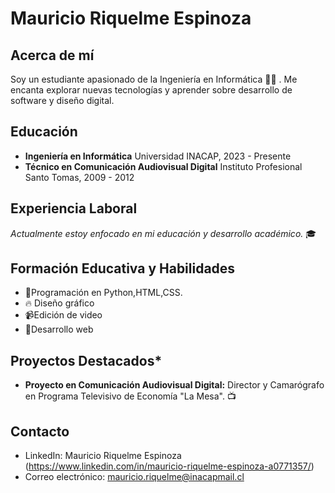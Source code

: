 # Mauricio Riquelme Espinoza

## Acerca de mí
Soy un estudiante apasionado de la Ingeniería en Informática 👨‍💻 . Me encanta explorar nuevas tecnologías y aprender sobre desarrollo de software y diseño digital.

## Educación
- **Ingeniería en Informática**
  Universidad INACAP, 2023 - Presente
- **Técnico en Comunicación Audiovisual Digital**
  Instituto Profesional Santo Tomas, 2009 - 2012

## Experiencia Laboral
*Actualmente estoy enfocado en mi educación y desarrollo académico.* 🎓

## Formación Educativa y Habilidades
- 👾Programación en Python,HTML,CSS.
- 🔥 Diseño gráfico
- 📹Edición de video 
- 🚀Desarrollo web

## Proyectos Destacados* 
- **Proyecto en Comunicación Audiovisual Digital:** Director y Camarógrafo en Programa Televisivo de Economía "La Mesa". 📺

## Contacto
- LinkedIn: Mauricio Riquelme Espinoza (https://www.linkedin.com/in/mauricio-riquelme-espinoza-a0771357/)
- Correo electrónico: mauricio.riquelme@inacapmail.cl

<!--
**Universok/Universok** is a ✨ _special_ ✨ repository because its `README.md` (this file) appears on your GitHub profile.

Here are some ideas to get you started:

- 🔭 I’m currently working on ...
- 🌱 I’m currently learning ...
- 👯 I’m looking to collaborate on ...
- 🤔 I’m looking for help with ...
- 💬 Ask me about ...
- 📫 How to reach me: ...
- 😄 Pronouns: ...
- ⚡ Fun fact: ...
-->
